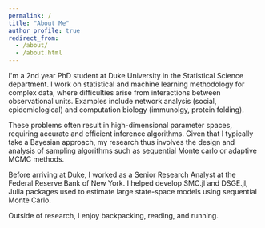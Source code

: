 ```yaml
---
permalink: /
title: "About Me"
author_profile: true
redirect_from: 
  - /about/
  - /about.html
---
```


I'm a 2nd year PhD student at Duke University in the Statistical Science department. I work on statistical and machine learning methodology for complex data, where difficulties arise from interactions between observational units. Examples include network analysis (social, epidemiological) and computation biology (immunolgy, protein folding). 

These problems often result in high-dimensional parameter spaces, requiring accurate and efficient inference algorithms. Given that I typically take a Bayesian approach, my research thus involves the design and analysis of sampling algorithms such as sequential Monte carlo or adaptive MCMC methods. 

Before arriving at Duke, I worked as a Senior Research Analyst at the Federal Reserve Bank of New York. I helped develop SMC.jl and DSGE.jl, Julia packages used to estimate large state-space models using sequential Monte Carlo. 

Outside of research, I enjoy backpacking, reading, and running. 
